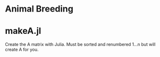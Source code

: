 # Animal Breeding

# makeA.jl

Create the A matrix with Julia. Must be sorted and renumbered 1...n but will create A for you. 

